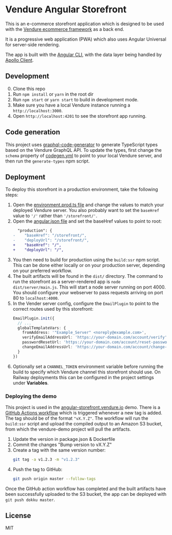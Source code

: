 # Vendure Angular Storefront

This is an e-commerce storefront application which is designed to be used with the [Vendure ecommerce framework](https://github.com/vendure-ecommerce/vendure) as a back end.

It is a progressive web application (PWA) which also uses Angular Universal for server-side rendering.

The app is built with the [Angular CLI](https://github.com/angular/angular-cli), with the data layer being handled by [Apollo Client](https://github.com/apollographql/apollo-client).

## Development

0. Clone this repo
1. Run `npm install` or `yarn` in the root dir
2. Run `npm start` or `yarn start` to build in development mode.
3. Make sure you have a local Vendure instance running a `http://localhost:3000`.
4. Open `http://localhost:4201` to see the storefront app running.

## Code generation

This project uses [graphql-code-generator](https://www.graphql-code-generator.com/) to generate TypeScript types based on the Vendure GraphQL API. To update the types, first change the `schema` property of [codegen.yml](./codegen.yml) to point to your local Vendure server, and then run the `generate-types` npm script.

## Deployment

To deploy this storefront in a production environment, take the following steps:

1. Open the [environment.prod.ts file](./src/environments/environment.prod.ts) and change the values to match your deployed Vendure server. You also probably want to set the `baseHref` value to `'/'` rather than `'/storefront/'`.
2. Open the [angular.json file](./angular.json) and set the baseHref values to point to root:
    ```diff
      "production": {
    -    "baseHref": "/storefront/",
    -    "deployUrl": "/storefront/", 
    +    "baseHref": "/",
    +    "deployUrl": "/", 
    ```
3. You then need to build for production using the `build:ssr` npm script. This can be done either locally or on your production server, depending on your preferred workflow.
4. The built artifacts will be found in the `dist/` directory. The command to run the storefront as a server-rendered app is `node dist/server/main.js`. This will start a node server running on port 4000. You should configure your webserver to pass requests arriving on port 80 to `localhost:4000`.
5. In the Vender server config, configure the `EmailPlugin` to point to the correct routes used by this storefront:
   ```ts
   EmailPlugin.init({
     // ...
     globalTemplateVars: {
       fromAddress: '"Example_Server" <noreply@example.com>',
       verifyEmailAddressUrl: 'https://your-domain.com/account/verify',
       passwordResetUrl: 'https://your-domain.com/account/reset-password',
       changeEmailAddressUrl: 'https://your-domain.com/account/change-email-address',
     }
   })
   ```
6. Optionally set a `CHANNEL_TOKEN` environment variable before running the build to specify which Vendure channel this storefront should use. On Railway deployments this can be configured in the project settings under **Variables**.

### Deploying the demo

This project is used in the [angular-storefront.vendure.io](https://angular-storefront.vendure.io) demo. There is a [GitHub Actions workflow](./.github/workflows/build.yml) which is triggered whenever a new tag is added. The tag should be of the format `"vX.Y.Z"`. The workflow will run the `build:ssr` script and upload the compiled output to an Amazon S3 bucket, from which the vendure-demo project will pull the artifacts.

1. Update the version in package.json & Dockerfile
2. Commit the changes "Bump version to vX.Y.Z"
3. Create a tag with the same version number:
   ```sh
   git tag -a v1.2.3 -m "v1.2.3"
   ```
4. Push the tag to GitHub:
   ```sh
   git push origin master --follow-tags
   ```

Once the GitHub action workflow has completed and the built artifacts have been successfully uploaded to the S3 bucket, the app can be deployed with `git push dokku master`.

## License

MIT


